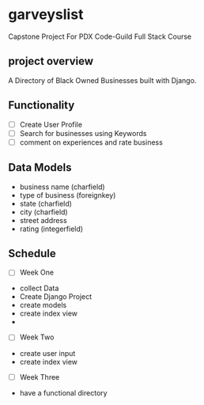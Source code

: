 # garveyslist
Capstone Project For PDX Code-Guild Full Stack Course

## project overview

A Directory of Black Owned Businesses built with Django.

## Functionality

- [ ] Create User Profile
- [ ] Search for businesses using Keywords
- [ ] comment on experiences and rate business

## Data Models

* business name (charfield)
* type of business (foreignkey)
* state (charfield)
* city (charfield)
* street address
* rating (integerfield)

## Schedule
- [ ] Week One
* collect Data
* Create Django Project
* create models
* create index view
* 
- [ ] Week Two
* create user input
* create index view

- [ ] Week Three
* have a functional directory 
